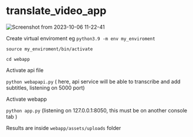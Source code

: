 # translate_video_app

![Screenshot from 2023-10-06 11-22-41](https://github.com/titopuertolara/translate_video_app/assets/10605898/d4826d2b-c16c-4016-9b0f-987dbffa0c5c)


Create virtual enviroment eg ```python3.9 -m env my_enviroment```<br />

```source my_enviroment/bin/activate```<br />

```cd webapp```<br />

Activate api file

```python webapapi.py``` ( here, api service will be able to transcribe and add subtitles, listening on 5000 port) <br />

Activate webapp 

```python app.py``` (listening on 127.0.0.1:8050, this must be on another console tab ) <br />

Results are inside ```webapp/assets/uploads``` folder

